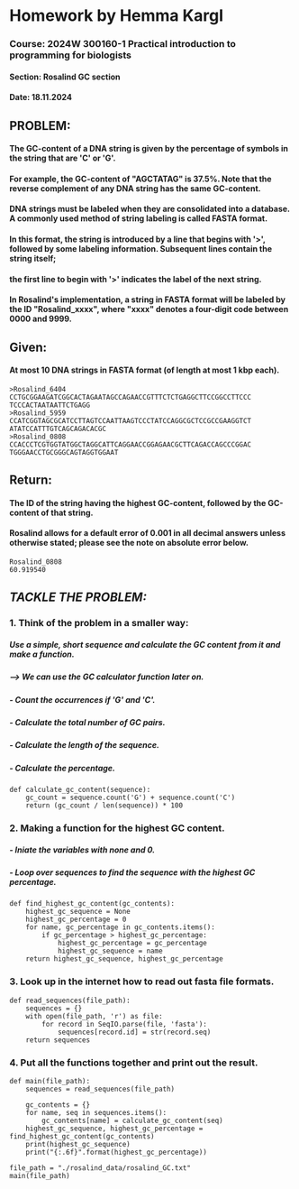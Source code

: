 # **Homework by Hemma Kargl**
### Course: **2024W 300160-1 Practical introduction to programming for biologists**
#### Section: Rosalind GC section
#### Date: 18.11.2024

## **PROBLEM:**
#### The GC-content of a DNA string is given by the percentage of symbols in the string that are 'C' or 'G'. 
#### For example, the GC-content of "AGCTATAG" is 37.5%. Note that the reverse complement of any DNA string has the same GC-content.
#### DNA strings must be labeled when they are consolidated into a database. A commonly used method of string labeling is called FASTA format. 
#### In this format, the string is introduced by a line that begins with '>', followed by some labeling information. Subsequent lines contain the string itself; 
#### the first line to begin with '>' indicates the label of the next string.

#### In Rosalind's implementation, a string in FASTA format will be labeled by the ID "Rosalind_xxxx", where "xxxx" denotes a four-digit code between 0000 and 9999.

## **Given:**
#### At most 10 DNA strings in FASTA format (of length at most 1 kbp each).
```
>Rosalind_6404
CCTGCGGAAGATCGGCACTAGAATAGCCAGAACCGTTTCTCTGAGGCTTCCGGCCTTCCC
TCCCACTAATAATTCTGAGG
>Rosalind_5959
CCATCGGTAGCGCATCCTTAGTCCAATTAAGTCCCTATCCAGGCGCTCCGCCGAAGGTCT
ATATCCATTTGTCAGCAGACACGC
>Rosalind_0808
CCACCCTCGTGGTATGGCTAGGCATTCAGGAACCGGAGAACGCTTCAGACCAGCCCGGAC
TGGGAACCTGCGGGCAGTAGGTGGAAT
```

## **Return:** 
#### The ID of the string having the highest GC-content, followed by the GC-content of that string. 
#### Rosalind allows for a default error of 0.001 in all decimal answers unless otherwise stated; please see the note on absolute error below.
```
Rosalind_0808
60.919540
```

## *TACKLE THE PROBLEM:*

### 1. Think of the problem in a smaller way:
#####    Use a simple, short sequence and calculate the GC content from it and make a function.
#####    --> We can use the GC calculator function later on.
#####    - Count the occurrences if 'G' and 'C'.
#####    - Calculate the total number of GC pairs.
#####    - Calculate the length of the sequence.
#####    - Calculate the percentage.
```
def calculate_gc_content(sequence):
    gc_count = sequence.count('G') + sequence.count('C')
    return (gc_count / len(sequence)) * 100
```

### 2. Making a function for the highest GC content.
#####   - Iniate the variables with none and 0.
#####   - Loop over sequences to find the sequence with the highest GC percentage.
```
def find_highest_gc_content(gc_contents):
    highest_gc_sequence = None
    highest_gc_percentage = 0
    for name, gc_percentage in gc_contents.items():
        if gc_percentage > highest_gc_percentage:
            highest_gc_percentage = gc_percentage
            highest_gc_sequence = name
    return highest_gc_sequence, highest_gc_percentage
```

### 3. Look up in the internet how to read out fasta file formats.
```
def read_sequences(file_path):
    sequences = {}
    with open(file_path, 'r') as file:
        for record in SeqIO.parse(file, 'fasta'):
            sequences[record.id] = str(record.seq)
    return sequences
```

### 4. Put all the functions together and print out the result.
```
def main(file_path):
    sequences = read_sequences(file_path)

    gc_contents = {}
    for name, seq in sequences.items():
        gc_contents[name] = calculate_gc_content(seq)
    highest_gc_sequence, highest_gc_percentage = find_highest_gc_content(gc_contents)
    print(highest_gc_sequence)
    print("{:.6f}".format(highest_gc_percentage))

file_path = "./rosalind_data/rosalind_GC.txt"
main(file_path)
```
